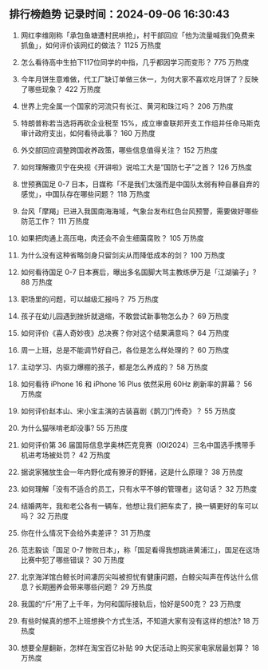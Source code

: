 
## 排行榜趋势 记录时间：2024-09-06 16:30:43
  
  1. 网红李维刚称「承包鱼塘遭村民哄抢」，村干部回应「他为流量喊我们免费来抓鱼」，如何评价该网红的做法？ 1125 万热度
    
  2. 怎么看待高中生拍下117位同学的中指，几乎都因学习而变形？ 775 万热度
    
  3. 今年月饼生意难做，代工厂缺订单做三休一，为何大家不喜欢吃月饼了？反映了哪些现象？ 422 万热度
    
  4. 世界上完全属一个国家的河流只有长江、黄河和珠江吗？ 206 万热度
    
  5. 特朗普称若当选将再砍企业税至 15%，成立审查联邦开支工作组并任命马斯克审计政府支出，如何看待此事？ 160 万热度
    
  6. 外交部回应调整跨国收养政策，哪些信息值得关注？ 152 万热度
    
  7. 如何理解撒贝宁在央视《开讲啦》说哈工大是“国防七子”之首？ 126 万热度
    
  8. 世预赛国足 0-7 日本，日媒称「不是我们太强而是中国队太弱有种自暴自弃的感觉」，中国队存在哪些问题？ 118 万热度
    
  9. 台风「摩羯」已进入我国南海海域，气象台发布红色台风预警，需要做好哪些防范工作？ 111 万热度
    
  10. 如果把肉通上高压电，肉还会不会生细菌腐败？ 105 万热度
    
  11. 为什么没有这种省略剑身只留剑尖从而降低成本的剑？ 100 万热度
    
  12. 如何看待国足 0-7 日本赛后，曝出多名国脚大骂主教练伊万是「江湖骗子」? 88 万热度
    
  13. 职场里的问题，可以越级汇报吗？ 75 万热度
    
  14. 孩子在幼儿园遇到挫折就退缩，不敢尝试新事物怎么办？ 69 万热度
    
  15. 如何评价《喜人奇妙夜》总决赛？你对这个结果满意吗？ 64 万热度
    
  16. 周一上班，总是不能调节好自己，各位是怎么样处理的？ 60 万热度
    
  17. 主动学习、内驱力爆棚的孩子，都是怎么养成的？ 58 万热度
    
  18. 如何看待 iPhone 16 和 iPhone 16 Plus 依然采用 60Hz 刷新率的屏幕？ 56 万热度
    
  19. 如何评价赵本山、宋小宝主演的古装喜剧《鹊刀门传奇》？ 55 万热度
    
  20. 为什么猫咪啃老却没事? 55 万热度
    
  21. 如何评价第 36 届国际信息学奥林匹克竞赛（IOI2024）三名中国选手携带手机进考场被处罚？ 42 万热度
    
  22. 据说家猪放生会一年内野化成有獠牙的野猪，这是什么原理？ 38 万热度
    
  23. 如何理解「没有不适合的员工，只有水平不够的管理者」这句话？ 32 万热度
    
  24. 结婚两年，我和老公各有一辆车，他想让我们把车卖了，换一辆更好的车可以吗？ 32 万热度
    
  25. 你在什么情况下会给外卖差评？ 31 万热度
    
  26. 范志毅谈「国足 0-7 惨败日本」，称「国足看得我想跳进黄浦江」，国足在这场比赛中犯了哪些错误？ 30 万热度
    
  27. 北京海洋馆白鲸长时间凄厉尖叫被担忧有健康问题，白鲸尖叫声在传达什么信息？长期圈养会带来哪些问题？ 29 万热度
    
  28. 我国的“斤”用了上千年，为何和国际接轨后，恰好是500克？ 23 万热度
    
  29. 有些时候真的想不上班想换个方式生活，不知道大家有没有这样的想法? 18 万热度
    
  30. 想要全屋翻新，怎样在淘宝百亿补贴 99 大促活动上购买家电家居最划算？ 18 万热度
    